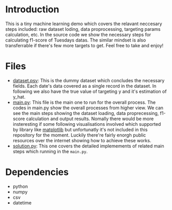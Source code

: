 # Introduction
This is a tiny machine learning demo which covers the relavant neccesary steps included: raw dataset loding, data proprocessing, targeting params calculation, etc. In the source code we show the necessary steps for calculating f1-score of Tuesdays datas. The similar mindset is also transferrable if there's few more targets to get. Feel free to take and enjoy!

# Files
- [dataset.psv](dataset.psv): This is the dummy dataset which concludes the necessary fields. Each date's data covered as a single record in the dataset. In following we also have the true value of targeting y and it's estimation of y_hat.
- [main.py](main.py): This file is the main one to run for the overall process. The codes in main.py show the overall processes from higher view. We can see the main steps showing the dataset loading, data proprecessing, f1-score calculation and output results. Nomally there would be more insteresting if some following visualisations involved which supported by library like [matplotlib](https://matplotlib.org/stable/tutorials/index.html) but unfortunatly it's not included in this repository for the moment. Luckily there're fairly enorgh public resources over the internet showing how to achieve these works.
- [solution.py](solution.py): This one covers the detailed implemements of related main steps which running in the `main.py`.

# Dependencies
- python
- numpy
- csv
- datetime

